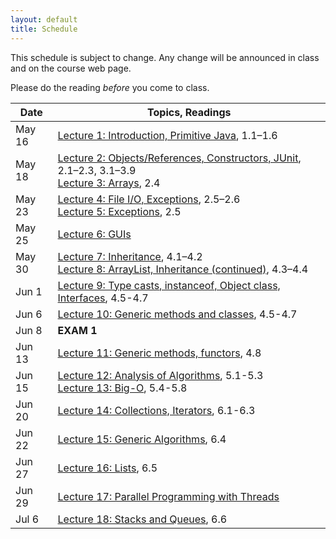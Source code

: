 ```yaml
---
layout: default
title: Schedule
---
```


This schedule is subject to change.  Any change will be announced in class and on the course web page.

Please do the reading <i>before</i> you come to class.

Date | Topics, Readings
---- | ----------------
May 16 | [Lecture 1: Introduction, Primitive Java](lectures/lecture01.html), 1.1&ndash;1.6
May 18 | [Lecture 2: Objects/References, Constructors, JUnit](lectures/lecture02.html), 2.1&ndash;2.3, 3.1&ndash;3.9<br>[Lecture 3: Arrays](lectures/lecture03.html), 2.4
May 23 | [Lecture 4: File I/O, Exceptions](lectures/lecture04.html), 2.5&ndash;2.6<br>[Lecture 5: Exceptions](lectures/lecture05.html), 2.5
May 25 | [Lecture 6: GUIs](lectures/lecture06.html)
May 30 | [Lecture 7: Inheritance](lectures/lecture07.html), 4.1&ndash;4.2<br>[Lecture 8: ArrayList, Inheritance (continued)](lectures/lecture08.html), 4.3&ndash;4.4
Jun 1  | [Lecture 9: Type casts, instanceof, Object class, Interfaces](lectures/lecture09.html), 4.5-4.7
Jun 6  | [Lecture 10: Generic methods and classes](lectures/lecture10.html), 4.5-4.7
Jun 8  | **EXAM 1**
Jun 13 | [Lecture 11: Generic methods, functors](lectures/lecture11.html), 4.8
Jun 15 | [Lecture 12: Analysis of Algorithms](lectures/lecture12.html), 5.1-5.3 <br /> [Lecture 13: Big-O](lectures/lecture13.html), 5.4-5.8
Jun 20 | [Lecture 14: Collections, Iterators](lectures/lecture14.html), 6.1-6.3
Jun 22 | [Lecture 15: Generic Algorithms](lectures/lecture15.html), 6.4
Jun 27 | [Lecture 16: Lists](lectures/lecture16.html), 6.5
Jun 29 | [Lecture 17: Parallel Programming with Threads](lectures/lecture17.html)
Jul 6  | [Lecture 18: Stacks and Queues](lectures/lecture18.html), 6.6

<!--
May 19 | [Lecture 2: Objects/References, Constructors, JUnit](lectures/lecture02.html), 2.1&ndash;2.3, 3.1&ndash;3.9<br>[Lecture 3: Arrays](lectures/lecture03.html), 2.4
May 24 | [Lecture 4: File I/O, Exceptions](lectures/lecture04.html), 2.5&ndash;2.6<br>[Lecture 5: Exceptions](lectures/lecture05.html), 2.5
May 26 | [Lecture 6: GUIs](lectures/lecture06.html)
May 31 | [Lecture 7: Inheritance](lectures/lecture07.html), 4.1&ndash;4.2<br>[Lecture 8: ArrayList, Inheritance (continued)](lectures/lecture08.html), 4.3&ndash;4.4
Jun 2 | **Exam 1**
Jun 7 | [Lecture 9: Type casts, instanceof, Object class, Interfaces](lectures/lecture09.html)<br>[Lecture 10: Generic methods and classes](lectures/lecture10.html), 4.5-4.7
Jun 9 | [Lecture 10: Generic methods and classes](lectures/lecture10.html) <br /> [Lecture 11: Generic methods, functors](lectures/lecture11.html), 4.8
Jun 14 | [Lecture 12: Analysis of Algorithms](lectures/lecture12.html), 5.1-5.3
Jun 16 | [Lecture 13: Big-O](lectures/lecture13.html), 5.4-5.8
Jun 21 | [Lecture 14: Collections, Iterators](lectures/lecture14.html), 6.1-6.3
Jun 23 | [Lecture 15: Generic Algorithms](lectures/lecture15.html), 6.4
Jun 28 | [Lecture 16: Lists](lectures/lecture16.html), 6.5
Jun 30 | **Exam 2**
Jul 5 | Vacation, no class
Jul 7 | Vacation, no class
Jul 12 | [Lecture 17: Parallel Programming with Threads](lectures/lecture17.html)
Jul 14 | [Lecture 18: Stacks and Queues](lectures/lecture18.html), 6.6
Jul 19 | [Lecture 19: Sets and Maps](lectures/lecture19.html), 6.7-6.8
Jul 21 | [Lecture 20: Recursion](lectures/lecture20.html), 7.1, 7.3
Jul 26 | [Lecture 21: Proof by Induction](lectures/lecture21.html), 7.2
Jul 28 | [Lecture 22: Memoization and Dynamic Programming](lectures/lecture22.html), 7.6
Aug 2 | [Lecture 23: Insertion and Shell Sorts](lectures/lecture23.html), 8.1-8.3
Aug 4 | [Lecture 24: Merge and Quick Sort](lectures/lecture24.html), 8.5-8.6
Aug 9 | **Exam 3**
Aug 11 | **Final Exam**
-->